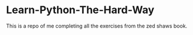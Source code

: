 # Learn-Python-The-Hard-Way
This is a repo of me completing all the exercises from the zed shaws book. 
